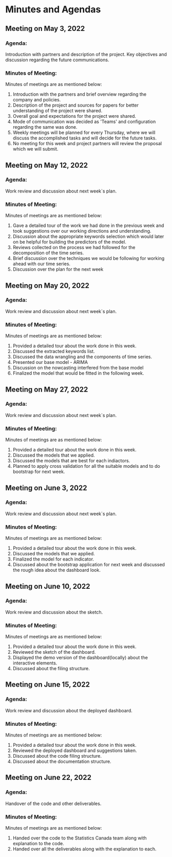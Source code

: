 # Minutes and Agendas


## Meeting on May 3, 2022

### Agenda:

Introduction with partners and description of the project. Key objectives and discussion regarding the future communications.

### Minutes of Meeting:

Minutes of meetings are as mentioned below:

1. Introduction with the partners and brief overview regarding the company and policies.
2. Description of the project and sources for papers for better understanding of the project were shared.
3. Overall goal and expectations for the project were shared.
4. Mode of communication was decided as 'Teams' and configuration regarding the same was done.
5. Weekly meetings will be planned for every Thursday, where we will discuss the accomplished tasks and will decide for the future tasks.
6. No meeting for this week and project partners will review the proposal which we will submit.


## Meeting on May 12, 2022

### Agenda:

Work review and discussion about next week`s plan.

### Minutes of Meeting:

Minutes of meetings are as mentioned below:

1. Gave a detailed tour of the work we had done in the previous week and took suggestions over our working directions and understanding.
2. Discussion about the appropriate keywords selection which would later on be helpful for building the predictors of the model.
3. Reviews collected on the process we had followed for the decomposition of the time series.
4. Brief discussion over the techniques we would be following for working ahead with our time series.
5. Discussion over the plan for the next week 


## Meeting on May 20, 2022

### Agenda:

Work review and discussion about next week`s plan.

### Minutes of Meeting:

Minutes of meetings are as mentioned below:

1. Provided a detailed tour about the work done in this week.
2. Discussed the extracted keywords list.
3. Discussed the data wrangling and the components of time series.
4. Presented our base model - ARIMA 
5. Discussion on the nowcasting interfered from the base model
6. Finalized the model that would be fitted in the following week.


## Meeting on May 27, 2022

### Agenda:

Work review and discussion about next week`s plan.

### Minutes of Meeting:

Minutes of meetings are as mentioned below:

1. Provided a detailed tour about the work done in this week.
2. Discussed the models that we applied.
3. Discussed the models that are best for each indiactors.
4. Planned to apply cross validation for all the suitable models and to do bootstrap for next week.


## Meeting on June 3, 2022

### Agenda:

Work review and discussion about next week`s plan.

### Minutes of Meeting:

Minutes of meetings are as mentioned below:

1. Provided a detailed tour about the work done in this week.
2. Discussed the models that we applied.
3. Finalized the model for each indicator.
4. Discussed about the bootstrap application for next week and discussed the rough idea about the dashboard look.


## Meeting on June 10, 2022

### Agenda:

Work review and discussion about the sketch.

### Minutes of Meeting:

Minutes of meetings are as mentioned below:

1. Provided a detailed tour about the work done in this week.
2. Reviewed the sketch of the dashboard.
3. Displayed the demo version of the dashboard(locally) about the interactive elements.
4. Discussed about the filing structure.


## Meeting on June 15, 2022

### Agenda:

Work review and discussion about the deployed dashboard.

### Minutes of Meeting:

Minutes of meetings are as mentioned below:

1. Provided a detailed tour about the work done in this week.
2. Reviewed the deployed dashboard and suggestions taken.
3. Discussed about the code filing structure.
4. Discussed about the documentation structure.

## Meeting on June 22, 2022

### Agenda:

Handover of the code and other deliverables.

### Minutes of Meeting:

Minutes of meetings are as mentioned below:

1. Handed over the code to the Statistics Canada team along with explanation to the code.
2. Handed over all the deliverables along with the explanation to each.
